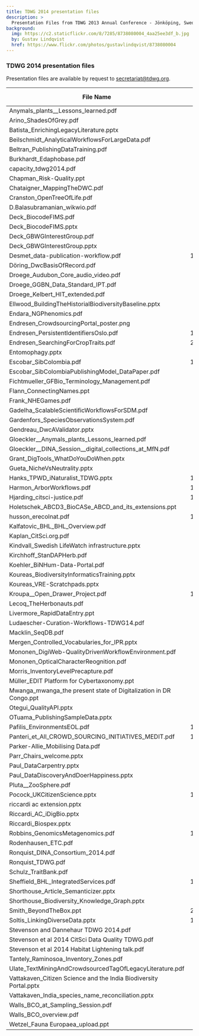 ```yaml
---
title: TDWG 2014 presentation files
description: >
  Presentation Files from TDWG 2013 Annual Conference - Jönköping, Sweden
background:
  img: https://c2.staticflickr.com/8/7285/8738080004_4aa25ee3df_b.jpg
  by: Gustav Lindqvist
  href: https://www.flickr.com/photos/gustavlindqvist/8738080004
---
```


### TDWG 2014 presentation files

Presentation files are available by request to [secretariat@tdwg.org](mailto:secretariat@tdwg.org).

| File Name | Size (bytes) |
| --------- | ------------: |
| Anymals_plants__Lessons_learned.pdf |  3,289,088 |
| Arino_ShadesOfGrey.pdf |  9,121,792 |
| Batista_EnrichingLegacyLiterature.pptx |  2,719,744 |
| Beilschmidt_AnalyticalWorkflowsForLargeData.pdf |    794,624 |
| Beltran_PublishingDataTraining.pdf |  5,742,592 |
| Burkhardt_Edaphobase.pdf |  4,087,808 |
| capacity_tdwg2014.pdf |    815,104 |
| Chapman_Risk-Quality.ppt |  3,211,264 |
| Chataigner_MappingTheDWC.pdf |  1,097,728 |
| Cranston_OpenTreeOfLife.pdf |  4,059,136 |
| D.Balasubramanian_wikwio.pdf |    585,728 |
| Deck_BiocodeFIMS.pdf |  9,588,736 |
| Deck_BiocodeFIMS.pptx |  8,855,552 |
| Deck_GBWGInterestGroup.pdf |     32,768 |
| Deck_GBWGInterestGroup.pptx |     73,728 |
| Desmet_data-publication-workflow.pdf | 14,839,808 |
| Döring_DwcBasisOfRecord.pdf |  3,219,456 |
| Droege_Audubon_Core_audio_video.pdf |  1,257,472 |
| Droege_GGBN_Data_Standard_IPT.pdf |  1,892,352 |
| Droege_Kelbert_HIT_extended.pdf |  1,388,544 |
| Ellwood_BuildingTheHistorialBiodiversityBaseline.pptx |  1,286,144 |
| Endara_NGPhenomics.pdf |  1,052,672 |
| Endresen_CrowdsourcingPortal_poster.png |    675,840 |
| Endresen_PersistentIdentifiersOslo.pdf | 11,145,216 |
| Endresen_SearchingForCropTraits.pdf | 24,924,160 |
| Entomophagy.pptx |  3,092,480 |
| Escobar_SibColombia.pdf | 16,146,432 |
| Escobar_SibColombiaPublishingModel_DataPaper.pdf |  5,914,624 |
| Fichtmueller_GFBio_Terminology_Management.pdf |    344,064 |
| Flann_ConnectingNames.ppt |  1,273,856 |
| Frank_NHEGames.pdf |  3,534,848 |
| Gadelha_ScalableScientificWorkflowsForSDM.pdf |  2,342,912 |
| Gardenfors_SpeciesObservationsSystem.pdf |  6,762,496 |
| Gendreau_DwcAValidator.pptx |    229,376 |
| Gloeckler__Anymals_plants_Lessons_learned.pdf |  3,289,088 |
| Gloeckler__DINA_Session__digital_collections_at_MfN.pdf |  3,805,184 |
| Grant_DigTools_WhatDoYouDoWhen.pptx |  8,663,040 |
| Gueta_NicheVsNeutrality.pptx |  2,641,920 |
| Hanks_TPWD_iNaturalist_TDWG.pptx | 15,704,064 |
| Harmon_ArborWorkflows.pdf | 10,547,200 |
| Hjarding_citsci-justice.pdf | 12,304,384 |
| Holetschek_ABCD3_BioCASe_ABCD_and_its_extensions.ppt |  2,129,920 |
| husson_erecolnat.pdf | 13,127,680 |
| Kalfatovic_BHL_BHL_Overview.pdf |  3,444,736 |
| Kaplan_CitSci.org.pdf |  1,753,088 |
| Kindvall_Swedish LifeWatch infrastructure.pptx |  5,746,688 |
| Kirchhoff_StanDAPHerb.pdf |  1,552,384 |
| Koehler_BiNHum-Data-Portal.pdf |  1,273,856 |
| Koureas_BiodiversityInformaticsTraining.pptx |  1,155,072 |
| Koureas_VRE-Scratchpads.pptx |  9,129,984 |
| Kroupa__Open_Drawer_Project.pdf | 18,436,096 |
| Lecoq_TheHerbonauts.pdf |  1,609,728 |
| Livermore_RapidDataEntry.ppt |  4,186,112 |
| Ludaescher-Curation-Workflows-TDWG14.pdf |  9,326,592 |
| Macklin_SeqDB.pdf |  3,670,016 |
| Mergen_Controlled_Vocabularies_for_IPR.pptx |  5,775,360 |
| Mononen_DigiWeb-QualityDrivenWorkflowEnvironment.pdf |  1,568,768 |
| Mononen_OpticalCharacterReognition.pdf |  2,985,984 |
| Morris_InventoryLevelPrecapture.pdf |  7,802,880 |
| Müller_EDIT Platform for Cybertaxonomy.ppt |  5,124,096 |
| Mwanga_mwanga_the present state of Digitalization in DR Congo.ppt |  2,547,712 |
| Otegui_QualityAPI.pptx |  3,170,304 |
| OTuama_PublishingSampleData.pptx |  1,937,408 |
| Pafilis_EnvironmentsEOL.pdf | 11,423,744 |
| Panteri_et_All_CROWD_SOURCING_INITIATIVES_MEDIT.pdf | 14,553,088 |
| Parker-Allie_Mobilising Data.pdf |  1,957,888 |
| Parr_Chairs_welcome.pptx |  2,048,000 |
| Paul_DataCarpentry.pptx |  1,167,360 |
| Paul_DataDiscoveryAndDoerHappiness.pptx |  4,521,984 |
| Pluta__ZooSphere.pdf |  3,231,744 |
| Pocock_UKCitizenScience.pptx | 16,371,712 |
| riccardi ac extension.pptx |    704,512 |
| Riccardi_AC_iDigBio.pptx |    704,512 |
| Riccardi_Biospex.pptx |  1,024,000 |
| Robbins_GenomicsMetagenomics.pdf | 14,811,136 |
| Rodenhausen_ETC.pdf |    892,928 |
| Ronquist_DINA_Consortium_2014.pdf |    790,528 |
| Ronquist_TDWG.pdf |    794,624 |
| Schulz_TraitBank.pdf |  2,129,920 |
| Sheffield_BHL_IntegratedServices.pdf | 10,301,440 |
| Shorthouse_Article_Semanticizer.pptx |  2,613,248 |
| Shorthouse_Biodiversity_Knowledge_Graph.pptx |  2,859,008 |
| Smith_BeyondTheBox.ppt | 25,485,312 |
| Soltis_LinkingDiverseData.pptx | 10,948,608 |
| Stevenson and Dannehaur TDWG 2014.pdf |  1,818,624 |
| Stevenson et al 2014 CitSci Data Quality TDWG.pdf |  4,792,320 |
| Stevenson et al 2014 Habitat Lightening talk.pdf |  3,428,352 |
| Tantely_Raminosoa_Inventory_Zones.pdf |  1,204,224 |
| Ulate_TextMiningAndCrowdsourcedTagOfLegacyLiterature.pdf |  3,674,112 |
| Vattakaven_Citizen Science and the India Biodiversity Portal.pptx |  8,998,912 |
| Vattakaven_India_species_name_reconciliation.pptx |  6,389,760 |
| Walls_BCO_at_Sampling_Session.pdf |  8,159,232 |
| Walls_BCO_overview.pdf |  5,128,192 |
| Wetzel_Fauna Europaea_upload.ppt |  5,062,656 |

